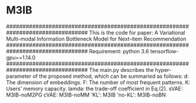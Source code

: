 # M3IB
#################################################################################
This is the code for paper:  A Variational Multi-modal Information Bottleneck Model for Next-item Recommendation
#################################################################################
Requirement: 
python 3.6
tensorflow-gpu==1.14.0
#################################################################################
The main.py describes the hyper-parameter of the proposed method, which can be summaried as follows:
d: The dimension of embeddings.
F: The number of most frequent patterns.
K: Users’ memory capacity.
lamda: the trade-off coefficient in Eq.(2).
sVAE: M3IB-noM2PG
cVAE:  M3IB-noMM
'KL': M3IB
'no-KL': M3IB-noBN
